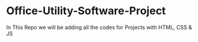 # Office-Utility-Software-Project
In This Repo we will be adding all the codes for Projects with HTML, CSS &amp; JS
